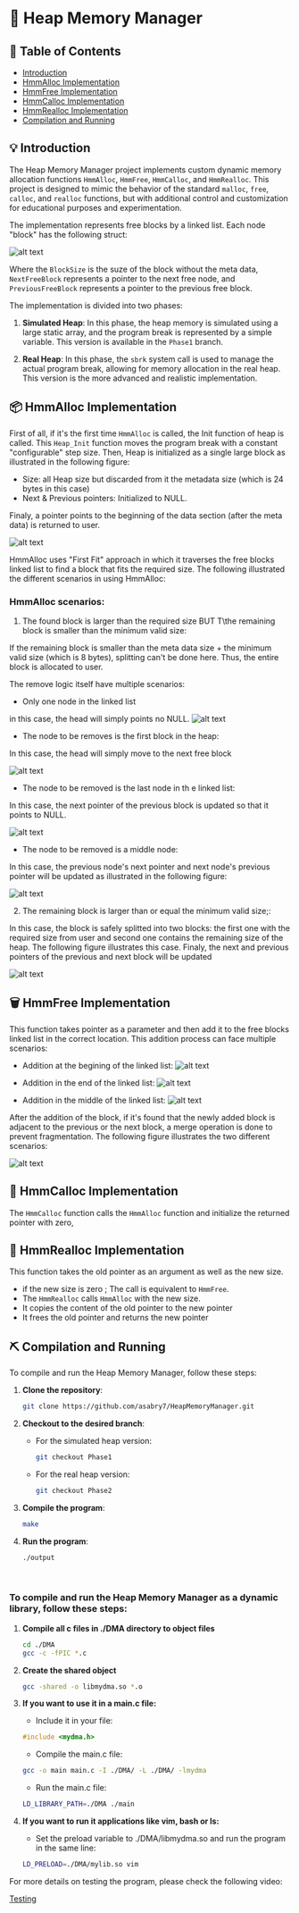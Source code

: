 # 💾 Heap Memory Manager

## 📕 Table of Contents

- [Introduction](#Introduction)
- [HmmAlloc Implementation](#hmmalloc-implementation)
- [HmmFree Implementation](#hmmfree-implementation)
- [HmmCalloc Implementation](#hmmcalloc-implementation)
- [HmmRealloc Implementation](#hmmrealloc-implementation)
- [Compilation and Running](#compilation-and-running)

## 💡 Introduction

The Heap Memory Manager project implements custom dynamic memory allocation functions `HmmAlloc`, `HmmFree`, `HmmCalloc`, and `HmmRealloc`. This project is designed to mimic the behavior of the standard `malloc`, `free`, `calloc`, and `realloc` functions, but with additional control and customization for educational purposes and experimentation.

The implementation represents free blocks by a linked list. Each node "block" has the following struct:

![alt text](UsedImages/FreeBlockStruct.png)

Where the `BlockSize` is the suze of the block without the meta data, `NextFreeBlock` represents a pointer to the next free node, and `PreviousFreeBlock` represents a pointer to the previous free block.

The implementation is divided into two phases:

1. **Simulated Heap**: In this phase, the heap memory is simulated using a large static array, and the program break is represented by a simple variable. This version is available in the `Phase1` branch.

2. **Real Heap**: In this phase, the `sbrk` system call is used to manage the actual program break, allowing for memory allocation in the real heap. This version is the more advanced and realistic implementation.

## 📦 HmmAlloc Implementation

First of all, if it's the first time `HmmAlloc` is called, the Init function of heap is called. This `Heap_Init` function moves the program break with a constant "configurable" step size. Then, Heap is initialized as a single large block as illustrated in the following figure:
- Size: all Heap size but discarded from it the metadata size (which is 24 bytes in this case) 
- Next & Previous pointers: Initialized to NULL.

Finaly, a pointer points to the beginning of the data section (after the meta data) is returned to user.

![alt text](UsedImages/init.png)

HmmAlloc uses "First Fit" approach in which it traverses the free blocks linked list to find a block that fits the required size. The following illustrated the different scenarios in using HmmAlloc:

### HmmAlloc scenarios:

1. The found block is larger than the required size BUT T\the remaining block is smaller than the minimum valid size:

If the remaining block is smaller than the meta data size + the minimum valid size (which is 8 bytes), splitting can't be done here. Thus, the entire block is allocated to user.

The remove logic itself have multiple scenarios:

 - Only one node in the linked list

 in this case, the head will simply points no NULL.
 ![alt text](UsedImages/Remove_c1.png)

 - The node to be removes is the first block in the heap:

 In this case, the head will simply move to the next free block

 ![alt text](UsedImages/Remove_c2.png)

 - The node to be removed is the last node in th e linked list:

 In this case, the next pointer of the previous block is updated so that it points to NULL.

 ![alt text](UsedImages/Remove_c3.png)

 - The node to be removed is a middle node:

 In this case, the previous node's next pointer and next node's previous pointer will be updated as illustrated in the following figure:

![alt text](UsedImages/Remove_c4.png)

2. The remaining block is larger than or equal the minimum valid size;:

 In this case, the block is safely splitted into two blocks: the first one with the required size from user and second one contains the remaining size of the heap. The following figure illustrates this case. Finaly, the next and previous pointers of the previous and next block will be updated

![alt text](UsedImages/Splitting.png)

## 🗑️ HmmFree Implementation

This function takes pointer as a parameter and then add it to the free blocks linked list in the correct location. This addition process can face multiple scenarios:

- Addition at the begining of the linked list:
![alt text](UsedImages/addition1.png)

- Addition in the end of the linked list:
![alt text](UsedImages/addition2.png)

- Addition in the middle of the linked list:
![alt text](UsedImages/addition3.png)

After the addition of the block, if it's found that the newly added block is adjacent to the previous or the next block, a merge operation is done to prevent fragmentation. The following figure illustrates the two different scenarios:

![alt text](UsedImages/merging.png)

## 🎁 HmmCalloc Implementation

The `HmmCalloc` function calls the `HmmAlloc` function and initialize the returned pointer with zero,

## 🔄 HmmRealloc Implementation

This function takes the old pointer as an argument as well as the new size. 
- if the new size is zero ; The call is equivalent to `HmmFree`.
- The `HmmRealloc` calls `HmmAlloc` with the new size.
- It copies the content of the old pointer to the new pointer
- It frees the old pointer and returns the new pointer

## ⛏ Compilation and Running

To compile and run the Heap Memory Manager, follow these steps:

1. **Clone the repository**:
    ```bash
    git clone https://github.com/asabry7/HeapMemoryManager.git
    ```

2. **Checkout to the desired branch**:
   - For the simulated heap version:
     ```bash
     git checkout Phase1
     ```
   - For the real heap version:
     ```bash
     git checkout Phase2
     ```

3. **Compile the program**:
    ```bash
    make
    ```

4. **Run the program**:
    ```bash
    ./output
    ```

</br>

### To compile and run the Heap Memory Manager as a dynamic library, follow these steps:

1. **Compile all c files in ./DMA directory to object files**
    ```bash
    cd ./DMA
    gcc -c -fPIC *.c
    ```

2. **Create the shared object**
    ```bash
    gcc -shared -o libmydma.so *.o
    ```

3. **If you want to use it in a main.c file:**

    - Include it in your file:

    ```c
    #include <mydma.h>
    ```
    - Compile the main.c file:

    ```bash
    gcc -o main main.c -I ./DMA/ -L ./DMA/ -lmydma
    ```

    - Run the main.c file:

    ```bash
    LD_LIBRARY_PATH=./DMA ./main
    ```

4. **If you want to run it applications like vim, bash or ls:**
    - Set the preload variable to ./DMA/libmydma.so and run the program in the same line:
    
    ```bash
    LD_PRELOAD=./DMA/mylib.so vim
    ```


For more details on testing the program, please check the following video:


[Testing](https://drive.google.com/file/d/1yd4chFI5JQRPfnp4612bpDyUKyuUgNO0/view?usp=sharing)